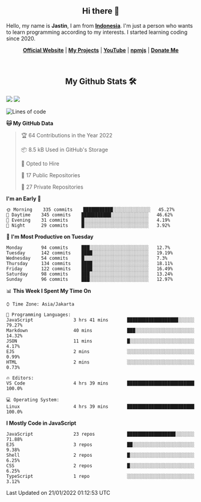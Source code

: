 <h2 align="center">Hi there 👋</h2>
Hello, my name is <strong>Jastin</strong>, I am from <strong><a href="https://en.m.wikipedia.org/wiki/Indonesia">Indonesia</a></strong>. I'm just a person who wants to learn programming according to my interests. I started learning coding since 2020.
 <p align="center">
  <strong><a href="https://jstnlt.my.id">Official Website</a></strong> |
  <strong><a href="https://jstnlt.my.id/#projects">My Projects</a></strong> |
  <strong><a href="https://youtube.com/c/JastinCh">YouTube</a></strong> |
  <strong><a href="https://www.npmjs.com/~jastinlt">npmjs</a></strong> |
  <strong><a href="https://jstnlt.my.id/donate">Donate Me</a></strong>
</p>
 
&nbsp;
 
<h2 align="center">My Github Stats 🛠</h2>
 <a href="https://jstnlt.my.id/donate" target="_blank"><img src="https://github-readme-stats.vercel.app/api?username=JastinXyz&show_icons=true&theme=algolia"></a>
 <a href="https://jstnlt.my.id/donate" target="_blank"><img src="https://github-profile-summary-cards.vercel.app/api/cards/profile-details?username=JastinXyz&theme=monokai"></a>

<!--START_SECTION:waka-->
![Lines of code](https://img.shields.io/badge/From%20Hello%20World%20I%27ve%20Written-181%20Thousand%20lines%20of%20code-blue)

**🐱 My GitHub Data** 

> 🏆 64 Contributions in the Year 2022
 > 
> 📦 8.5 kB Used in GitHub's Storage 
 > 
> 💼 Opted to Hire
 > 
> 📜 17 Public Repositories 
 > 
> 🔑 27 Private Repositories  
 > 
**I'm an Early 🐤** 

```text
🌞 Morning    335 commits    ███████████░░░░░░░░░░░░░░   45.27% 
🌆 Daytime    345 commits    ███████████░░░░░░░░░░░░░░   46.62% 
🌃 Evening    31 commits     █░░░░░░░░░░░░░░░░░░░░░░░░   4.19% 
🌙 Night      29 commits     █░░░░░░░░░░░░░░░░░░░░░░░░   3.92%

```
📅 **I'm Most Productive on Tuesday** 

```text
Monday       94 commits     ███░░░░░░░░░░░░░░░░░░░░░░   12.7% 
Tuesday      142 commits    ████░░░░░░░░░░░░░░░░░░░░░   19.19% 
Wednesday    54 commits     █░░░░░░░░░░░░░░░░░░░░░░░░   7.3% 
Thursday     134 commits    ████░░░░░░░░░░░░░░░░░░░░░   18.11% 
Friday       122 commits    ████░░░░░░░░░░░░░░░░░░░░░   16.49% 
Saturday     98 commits     ███░░░░░░░░░░░░░░░░░░░░░░   13.24% 
Sunday       96 commits     ███░░░░░░░░░░░░░░░░░░░░░░   12.97%

```


📊 **This Week I Spent My Time On** 

```text
⌚︎ Time Zone: Asia/Jakarta

💬 Programming Languages: 
JavaScript               3 hrs 41 mins       ███████████████████░░░░░░   79.27% 
Markdown                 40 mins             ███░░░░░░░░░░░░░░░░░░░░░░   14.32% 
JSON                     11 mins             █░░░░░░░░░░░░░░░░░░░░░░░░   4.17% 
EJS                      2 mins              ░░░░░░░░░░░░░░░░░░░░░░░░░   0.99% 
HTML                     2 mins              ░░░░░░░░░░░░░░░░░░░░░░░░░   0.73%

🔥 Editors: 
VS Code                  4 hrs 39 mins       █████████████████████████   100.0%

💻 Operating System: 
Linux                    4 hrs 39 mins       █████████████████████████   100.0%

```

**I Mostly Code in JavaScript** 

```text
JavaScript               23 repos            ██████████████████░░░░░░░   71.88% 
EJS                      3 repos             ██░░░░░░░░░░░░░░░░░░░░░░░   9.38% 
Shell                    2 repos             █░░░░░░░░░░░░░░░░░░░░░░░░   6.25% 
CSS                      2 repos             █░░░░░░░░░░░░░░░░░░░░░░░░   6.25% 
TypeScript               1 repo              ░░░░░░░░░░░░░░░░░░░░░░░░░   3.12%

```



 Last Updated on 21/01/2022 01:12:53 UTC
<!--END_SECTION:waka-->

